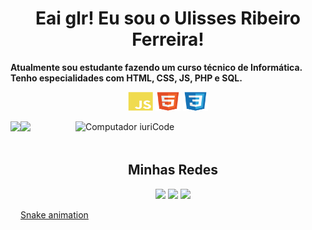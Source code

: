      
<h1 align="center" font-size=""> Eai glr! Eu sou o Ulisses Ribeiro Ferreira! </h1>

 **Atualmente sou estudante fazendo um curso técnico de Informática.
Tenho especialidades com HTML, CSS, JS, PHP e SQL.**

<div style="display: inline_block" align="center">
  <img align="center" alt="Ulisses-Js" height="30" width="40" src="https://raw.githubusercontent.com/devicons/devicon/master/icons/javascript/javascript-plain.svg">
  <img align="center" alt="UlissesRafa-HTML" height="30" width="40" src="https://raw.githubusercontent.com/devicons/devicon/master/icons/html5/html5-original.svg">
  <img align="center" alt="Ulisses-CSS" height="30" width="40" src="https://raw.githubusercontent.com/devicons/devicon/master/icons/css3/css3-original.svg"> 
</div> <br> 

<div>
<img height="180 em" src="https://github-readme-stats.vercel.app/api?username=UlissesRFk&show_icons=true" />
     <img src="https://raw.githubusercontent.com/MicaelliMedeiros/micaellimedeiros/master/image/computer-illustration.png" min-width="400px" max-width="400px" width="400px" align="right" alt="Computador iuriCode">
<img align ="left" height="180 em" src="https://github-readme-stats.vercel.app/api/top-langs/?username=UlissesRFk&layout=compact">
</div>

<br>

<h2 align="center"> Minhas Redes </h2>

<div align ="center">
  <a href="https://instagram.com/ulisses.rfk_" target="_blank"><img src="https://img.shields.io/badge/-Instagram-%23E4405F?style=for-the-badge&logo=instagram&logoColor=white" target="_blank"></a>
  <a href = "ulisses.ribeiro0831@gmail.com"><img src="https://img.shields.io/badge/-Gmail-%23333?style=for-the-badge&logo=gmail&logoColor=white" target="_blank"></a>
  <a href="https://http://www.linkedin.com/in/" target="_blank"><img src="https://img.shields.io/badge/-LinkedIn-%230077B5?style=for-the-badge&logo=linkedin&logoColor=white" target="_blank"></a>   
</div>


[Snake animation](https://github.com/UlissesRFk/UlissesRFk/blob/output/github-contribution-grid-snake.svg)

